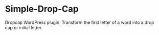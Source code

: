 # Simple-Drop-Cap
Dropcap WordPress plugin. Transform the first letter of a word into a drop cap or initial letter.

